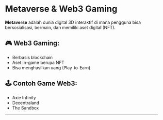 # Metaverse & Web3 Gaming

**Metaverse** adalah dunia digital 3D interaktif di mana pengguna bisa bersosialisasi, bermain, dan memiliki aset digital (NFT).

## 🎮 Web3 Gaming:
- Berbasis blockchain
- Aset in-game berupa NFT
- Bisa menghasilkan uang (Play-to-Earn)

## 🕹 Contoh Game Web3:
- Axie Infinity
- Decentraland
- The Sandbox

---
